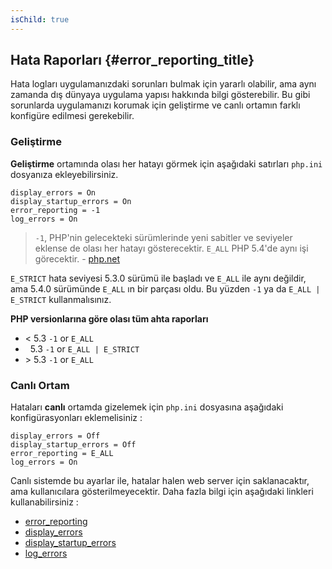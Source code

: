 ```yaml
---
isChild: true
---
```


## Hata Raporları {#error_reporting_title}

Hata logları uygulamanızdaki sorunları bulmak için yararlı olabilir, ama aynı zamanda dış dünyaya uygulama yapısı 
hakkında bilgi gösterebilir. Bu gibi sorunlarda uygulamanızı korumak için geliştirme ve canlı ortamın farklı 
konfigüre edilmesi gerekebilir.

### Geliştirme

<strong>Geliştirme</strong> ortamında olası her hatayı görmek için aşağıdaki satırları `php.ini` dosyanıza ekleyebilirsiniz. 

    display_errors = On
    display_startup_errors = On
    error_reporting = -1
    log_errors = On

> `-1`, PHP'nin gelecekteki sürümlerinde yeni sabitler ve seviyeler eklense de olası her hatayı gösterecektir. `E_ALL` PHP 5.4'de 
aynı işi görecektir. - [php.net](http://php.net/manual/function.error-reporting.php)

`E_STRICT` hata seviyesi 5.3.0 sürümü ile başladı ve `E_ALL` ile aynı değildir, ama 5.4.0 sürümünde `E_ALL` ın bir parçası oldu.
Bu yüzden `-1` ya da `E_ALL | E_STRICT` kullanmalısınız.



**PHP versionlarına göre olası tüm ahta raporları**

* &lt; 5.3 `-1` or `E_ALL`
* &nbsp; 5.3 `-1` or `E_ALL | E_STRICT`
* &gt; 5.3 `-1` or `E_ALL`

### Canlı Ortam

Hataları <strong>canlı</strong> ortamda gizelemek için `php.ini` dosyasına aşağıdaki konfigürasyonları eklemelisiniz : 

    display_errors = Off
    display_startup_errors = Off
    error_reporting = E_ALL
    log_errors = On

Canlı sistemde bu ayarlar ile, hatalar halen web server için saklanacaktır, ama kullanıcılara gösterilmeyecektir. Daha fazla bilgi 
için aşağıdaki linkleri kullanabilirsiniz :

* [error_reporting](http://php.net/manual/errorfunc.configuration.php#ini.error-reporting)
* [display_errors](http://php.net/manual/errorfunc.configuration.php#ini.display-errors)
* [display_startup_errors](http://php.net/manual/errorfunc.configuration.php#ini.display-startup-errors)
* [log_errors](http://php.net/manual/errorfunc.configuration.php#ini.log-errors)
